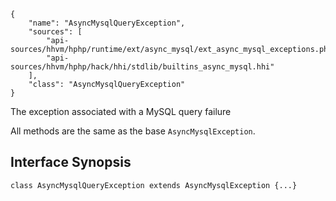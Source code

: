 ``` yamlmeta
{
    "name": "AsyncMysqlQueryException",
    "sources": [
        "api-sources/hhvm/hphp/runtime/ext/async_mysql/ext_async_mysql_exceptions.php",
        "api-sources/hhvm/hphp/hack/hhi/stdlib/builtins_async_mysql.hhi"
    ],
    "class": "AsyncMysqlQueryException"
}
```




The exception associated with a MySQL query failure




All methods are the same as the base ` AsyncMysqlException `.




## Interface Synopsis




``` Hack
class AsyncMysqlQueryException extends AsyncMysqlException {...}
```



<!-- HHAPIDOC -->
